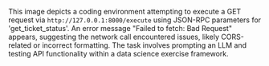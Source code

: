 This image depicts a coding environment attempting to execute a GET request via `http://127.0.0.1:8000/execute` using JSON-RPC parameters for 'get_ticket_status'. An error message "Failed to fetch: Bad Request" appears, suggesting the network call encountered issues, likely CORS-related or incorrect formatting. The task involves prompting an LLM and testing API functionality within a data science exercise framework.